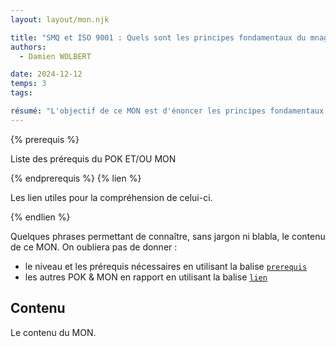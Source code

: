 ```yaml
---
layout: layout/mon.njk

title: "SMQ et ISO 9001 : Quels sont les principes fondamentaux du mnagement de la qualité et de la gestion documentaire ?"
authors:
  - Damien WOLBERT

date: 2024-12-12
temps: 3
tags:

résumé: "L'objectif de ce MON est d'énoncer les principes fondamentaux de la qualité au sein des entreprises. Cette étude se fera par le prisme de la norme ISO 9001 attestant du niveau du SMQ (système de management de la qualité) d'une entreprise. On abordera également les enjeux de la gestion documentaire et quelques bonnes pratiques à mettre en place."
---
```


{% prerequis %}

Liste des prérequis du POK ET/OU MON

{% endprerequis %}
{% lien %}

Les lien utiles pour la compréhension de celui-ci.

{% endlien %}

Quelques phrases permettant de connaître, sans jargon ni blabla, le contenu de ce MON. On oubliera pas de donner :

- le niveau et les prérequis nécessaires en utilisant la balise [`prerequis`](/cs/contribuer-au-site/#prerequis)
- les autres POK & MON en rapport en utilisant la balise [`lien`](/cs/contribuer-au-site/#lien)

## Contenu

Le contenu du MON.
